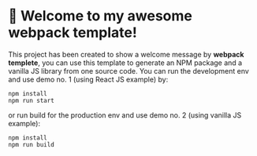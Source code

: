 # 🚀 Welcome to my awesome webpack template!

This project has been created to show a welcome message by **webpack templete**, you can use this template to generate an NPM package and a vanilla JS library from one source code. You can run the development env and use demo no. 1 (using React JS example) by:

```
npm install
npm run start
```

or run build for the production env and use demo no. 2 (using vanilla JS example):

```
npm install
npm run build
```
